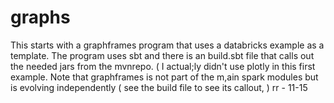 # graphs
This starts with a graphframes program that uses a databricks example as a template. The program
uses sbt and there is an build.sbt file that calls out the needed jars from the mvnrepo.
( I actual;ly didn't use plotly in this first example. Note that graphframes is not part of 
the m,ain spark modules but is evolving independently ( see the build file to see its callout, )
rr - 11-15
